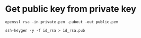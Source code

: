 # Get public key from private key

```
openssl rsa -in private.pem -pubout -out public.pem
```

```
ssh-keygen -y -f id_rsa > id_rsa.pub
```

